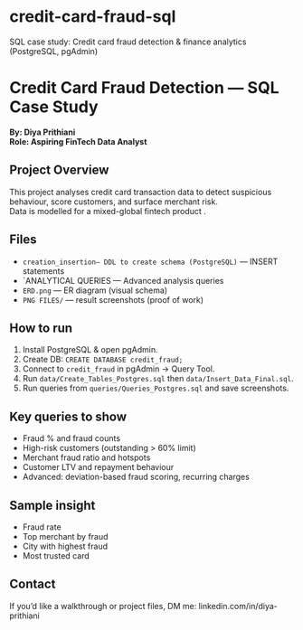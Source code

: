# credit-card-fraud-sql
SQL case study: Credit card fraud detection &amp; finance analytics (PostgreSQL, pgAdmin)
# Credit Card Fraud Detection — SQL Case Study
**By: Diya Prithiani**  
**Role: Aspiring FinTech Data Analyst**

## Project Overview
This project analyses credit card transaction data to detect suspicious behaviour, score customers, and surface merchant risk.  
Data is modelled for a mixed-global fintech product .

## Files
- `creation_insertion— DDL to create schema (PostgreSQL)` — INSERT statements
- `ANALYTICAL QUERIES — Advanced analysis queries 
- `ERD.png` — ER diagram (visual schema)
- `PNG FILES/` —  result screenshots (proof of work)

## How to run 
1. Install PostgreSQL & open pgAdmin.
2. Create DB: `CREATE DATABASE credit_fraud;`
3. Connect to `credit_fraud` in pgAdmin → Query Tool.
4. Run `data/Create_Tables_Postgres.sql` then `data/Insert_Data_Final.sql`.
5. Run queries from `queries/Queries_Postgres.sql` and save screenshots.

## Key queries to show 
- Fraud % and fraud counts
- High-risk customers (outstanding > 60% limit)
- Merchant fraud ratio and hotspots
- Customer LTV and repayment behaviour
- Advanced: deviation-based fraud scoring, recurring charges
## Sample insight 
- Fraud rate
- Top merchant by fraud 
- City with highest fraud
- Most trusted card

## Contact

If you’d like a walkthrough or project files, DM me: linkedin.com/in/diya-prithiani


